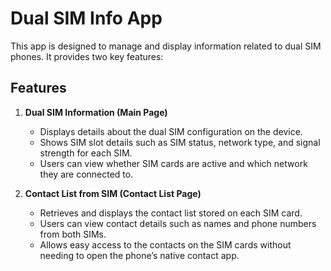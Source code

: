 # Dual SIM Info App

This app is designed to manage and display information related to dual SIM phones. It provides two key features:

## Features

1. **Dual SIM Information (Main Page)**
   - Displays details about the dual SIM configuration on the device.
   - Shows SIM slot details such as SIM status, network type, and signal strength for each SIM.
   - Users can view whether SIM cards are active and which network they are connected to.

2. **Contact List from SIM (Contact List Page)**
   - Retrieves and displays the contact list stored on each SIM card.
   - Users can view contact details such as names and phone numbers from both SIMs.
   - Allows easy access to the contacts on the SIM cards without needing to open the phone’s native contact app.
